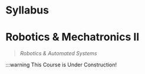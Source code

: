# Syllabus
# Robotics & Mechatronics II
> *Robotics & Automated Systems*

:::warning This Course is Under Construction!

